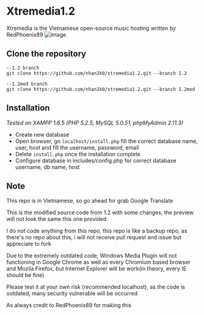 # Xtremedia1.2
Xtremedia is the Vietnamese open-source music hosting written by RedPhoenix89
![image](https://user-images.githubusercontent.com/42825138/130751507-8c529cec-40db-4949-8626-346cd0c51b0a.png)
## Clone the repository
```
--1.2 branch
git clone https://github.com/nhan2k0/xtremedia1.2.git --branch 1.2

--1.2mod branch
git clone https://github.com/nhan2k0/xtremedia1.2.git --branch 1.2mod
```
## Installation
*Tested on XAMPP 1.6.5 (PHP 5.2.5, MySQL 5.0.51, phpMyAdmin 2.11.3)*
- Create new database
- Open browser, go `localhost/install.php` fill the correct database name, user, host and fill the username, password, email
- Delete `install.php` once the installation complete
- Configure database in includes/config.php for correct database username, db name, host


## Note
This repo is in Vietnamese, so go ahead for grab Google Translate

This is the modified source code from 1.2 with some changes, the preview will not look the same this one provided

I do not code anything from this repo, this repo is like a backup repo, as there's no repo about this, i will not receive pull request and issue but appreciate to fork 

Due to the extremely outdated code, Windows Media Plugin will not functioning in Google Chrome as well as every Chromium based browser and Mozila Firefox, but Internet Explorer will be work(in theory, every IE should be fine)

Please test it at your own risk (recommended localhost), as the code is outdated, many security vulnerable will be occurred

As always credit to RedPhoenix89 for making this



